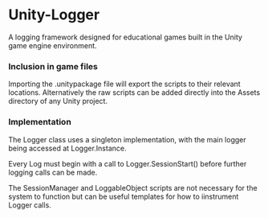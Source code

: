 Unity-Logger
============

A logging framework designed for educational games built in the Unity game engine environment.

###  Inclusion in game files
Importing the .unitypackage file will export the scripts to their relevant locations. 
Alternatively the raw scripts can be added directly into the Assets directory of any Unity project.


### Implementation
The Logger class uses a singleton implementation, with the main logger being accessed at Logger.Instance.

Every Log must begin with a call to Logger.SessionStart() before further logging calls can be made. 

The SessionManager and LoggableObject scripts are not necessary for the system to function but can be useful templates for how to iinstrument Logger calls.
